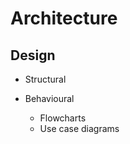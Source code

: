 # Architecture
    
## Design
* Structural
    
* Behavioural
    * Flowcharts
    * Use case diagrams